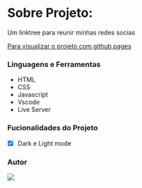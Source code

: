 # Sobre Projeto:

Um linktree para reunir minhas redes socias

[Para visualizar o projeto com github pages](https://drean41.github.io/linktree/)

### Linguagens e Ferramentas

- HTML
- CSS
- Javascript
- Vscode
- Live Server

### Fucionalidades do Projeto

- [x] Dark e Light mode

### Autor

<a href="https://github.com/drean41">
<img src="https://github.com/drean41.png?size=70" />
</a>
